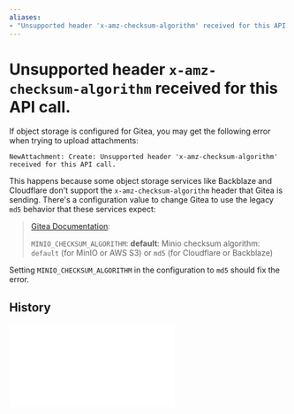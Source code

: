 ```yaml
---
aliases:
- "Unsupported header 'x-amz-checksum-algorithm' received for this API call."
---
```


# Unsupported header `x-amz-checksum-algorithm` received for this API call.

If object storage is configured for Gitea, you may get the following error when trying to upload attachments:

```
NewAttachment: Create: Unsupported header 'x-amz-checksum-algorithm' received for this API call.
```

This happens because some object storage services like Backblaze and Cloudflare don't support the `x-amz-checksum-algorithm` header that Gitea is sending. There's a configuration value to change Gitea to use the legacy `md5` behavior that these services expect:

> [Gitea Documentation](https://docs.gitea.com/administration/config-cheat-sheet):
> 
> `MINIO_CHECKSUM_ALGORITHM`: **default**: Minio checksum algorithm: `default` (for MinIO or AWS S3) or `md5` (for Cloudflare or Backblaze)

Setting `MINIO_CHECKSUM_ALGORITHM` in the configuration to `md5` should fix the error.

## History

![20240805_221730](../entries/20240805_221730.md)
